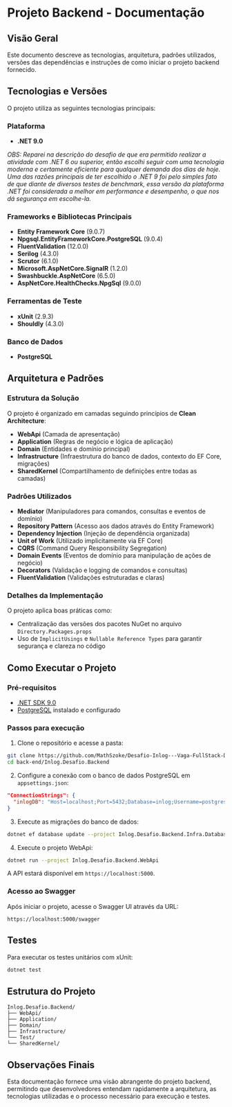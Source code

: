 
# Projeto Backend - Documentação

## Visão Geral

Este documento descreve as tecnologias, arquitetura, padrões utilizados, versões das dependências e instruções de como iniciar o projeto backend fornecido.

## Tecnologias e Versões

O projeto utiliza as seguintes tecnologias principais:

### Plataforma
- **.NET 9.0**

*OBS: Reparei na descrição do desafio de que era permitido realizar a atividade com .NET 6 ou superior,
então escolhi seguir com uma tecnologia moderna e certamente eficiente para qualquer demanda dos dias de hoje. Uma das razões principais de ter escolhido o .NET 9 foi
pelo simples fato de que diante de diversos testes de benchmark, essa versão da plataforma .NET foi considerada a melhor em performance e desempenho, o que nos dá segurança
em escolhe-la.*

### Frameworks e Bibliotecas Principais
- **Entity Framework Core** (9.0.7)
- **Npgsql.EntityFrameworkCore.PostgreSQL** (9.0.4)
- **FluentValidation** (12.0.0)
- **Serilog** (4.3.0)
- **Scrutor** (6.1.0)
- **Microsoft.AspNetCore.SignalR** (1.2.0)
- **Swashbuckle.AspNetCore** (6.5.0)
- **AspNetCore.HealthChecks.NpgSql** (9.0.0)

### Ferramentas de Teste
- **xUnit** (2.9.3)
- **Shouldly** (4.3.0)

### Banco de Dados
- **PostgreSQL**

## Arquitetura e Padrões

### Estrutura da Solução

O projeto é organizado em camadas seguindo princípios de **Clean Architecture**:

- **WebApi** (Camada de apresentação)
- **Application** (Regras de negócio e lógica de aplicação)
- **Domain** (Entidades e domínio principal)
- **Infrastructure** (Infraestrutura do banco de dados, contexto do EF Core, migrações)
- **SharedKernel** (Compartilhamento de definições entre todas as camadas)

### Padrões Utilizados

- **Mediator** (Manipuladores para comandos, consultas e eventos de domínio)
- **Repository Pattern** (Acesso aos dados através do Entity Framework)
- **Dependency Injection** (Injeção de dependência organizada)
- **Unit of Work** (Utilizado implicitamente via EF Core)
- **CQRS** (Command Query Responsibility Segregation)
- **Domain Events** (Eventos de domínio para manipulação de ações de negócio)
- **Decorators** (Validação e logging de comandos e consultas)
- **FluentValidation** (Validações estruturadas e claras)

### Detalhes da Implementação

O projeto aplica boas práticas como:
- Centralização das versões dos pacotes NuGet no arquivo `Directory.Packages.props`
- Uso de `ImplicitUsings` e `Nullable Reference Types` para garantir segurança e clareza no código

## Como Executar o Projeto

### Pré-requisitos

- [.NET SDK 9.0](https://dotnet.microsoft.com/download/dotnet/9.0)
- [PostgreSQL](https://www.postgresql.org/download/) instalado e configurado

### Passos para execução

1. Clone o repositório e acesse a pasta:
```bash
git clone https://github.com/MathSzoke/Desafio-Inlog---Vaga-FullStack-Developer-Angular.git
cd back-end/Inlog.Desafio.Backend
```

2. Configure a conexão com o banco de dados PostgreSQL em `appsettings.json`:
```json
"ConnectionStrings": {
  "inlogDB": "Host=localhost;Port=5432;Database=inlog;Username=postgres;Password=postgres"
}
```

3. Execute as migrações do banco de dados:
```bash
dotnet ef database update --project Inlog.Desafio.Backend.Infra.Database
```

4. Execute o projeto WebApi:
```bash
dotnet run --project Inlog.Desafio.Backend.WebApi
```

A API estará disponível em `https://localhost:5000`.

### Acesso ao Swagger

Após iniciar o projeto, acesse o Swagger UI através da URL:
```
https://localhost:5000/swagger
```

## Testes

Para executar os testes unitários com xUnit:
```bash
dotnet test
```

## Estrutura do Projeto

```
Inlog.Desafio.Backend/
├── WebApi/
├── Application/
├── Domain/
├── Infrastructure/
└── Test/
└── SharedKernel/
```

## Observações Finais

Esta documentação fornece uma visão abrangente do projeto backend, permitindo que desenvolvedores entendam rapidamente a arquitetura, as tecnologias utilizadas e o processo necessário para execução e testes.
